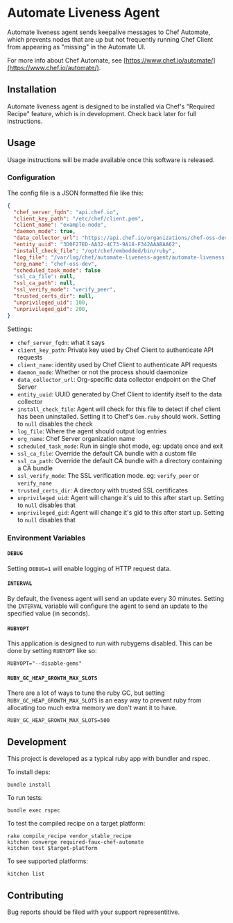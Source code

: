 # Automate Liveness Agent

Automate liveness agent sends keepalive messages to Chef Automate, which
prevents nodes that are up but not frequently running Chef Client from
appearing as "missing" in the Automate UI.

For more info about Chef Automate, see [https://www.chef.io/automate/](https://www.chef.io/automate/).

## Installation

Automate liveness agent is designed to be installed via Chef's "Required
Recipe" feature, which is in development. Check back later for full
instructions.

## Usage

Usage instructions will be made available once this software is
released.

### Configuration

The config file is a JSON formatted file like this:

```json
{
  "chef_server_fqdn": "api.chef.io",
  "client_key_path": "/etc/chef/client.pem",
  "client_name": "example-node",
  "daemon_mode": true,
  "data_collector_url": "https://api.chef.io/organizations/chef-oss-dev/data-collector",
  "entity_uuid": "3D0F27ED-AA32-4C73-9A18-F342AAABAA62",
  "install_check_file": "/opt/chef/embedded/bin/ruby",
  "log_file": "/var/log/chef/automate-liveness-agent/automate-liveness-agent.log",
  "org_name": "chef-oss-dev",
  "scheduled_task_mode": false
  "ssl_ca_file": null,
  "ssl_ca_path": null,
  "ssl_verify_mode": "verify_peer",
  "trusted_certs_dir": null,
  "unprivileged_uid": 100,
  "unprivileged_gid": 200,
}

```

Settings:

* `chef_server_fqdn`: what it says
* `client_key_path`: Private key used by Chef Client to authenticate API
  requests
* `client_name`: identity used by Chef Client to authenticate API
  requests
* `daemon_mode`: Whether or not the process should daemonize
* `data_collector_url`: Org-specific data collector endpoint on the Chef
  Server
* `entity_uuid`: UUID generated by Chef Client to identify itself to the
  data collector
* `install_check_file`: Agent will check for this file to detect if chef
  client has been uninstalled. Setting it to Chef's `Gem.ruby` should
  work. Setting to `null` disables the check
* `log_file`: Where the agent should output log entries
* `org_name`: Chef Server organization name
* `scheduled_task_mode`: Run in single shot mode, eg: update once and exit
* `ssl_ca_file`: Override the default CA bundle with a custom file
* `ssl_ca_path`: Override the default CA bundle with a directory containing
  a CA bundle
* `ssl_verify_mode`: The SSL verification mode. eg: `verify_peer` or `verify_none`
* `trusted_certs_dir`: A directory with trusted SSL certificates
* `unprivileged_uid`: Agent will change it's uid to this after start up.
  Setting to `null` disables that
* `unprivileged_gid`: Agent will change it's gid to this after start up.
  Setting to `null` disables that

### Environment Variables

#### `DEBUG`

Setting `DEBUG=1` will enable logging of HTTP request data.

#### `INTERVAL`

By default, the liveness agent will send an update every 30 minutes.
Setting the `INTERVAL` variable will configure the agent to send an
update to the specified value (in seconds).

#### `RUBYOPT`

This application is designed to run with rubygems disabled. This can be
done by setting `RUBYOPT` like so:

```
RUBYOPT="--disable-gems"
```

#### `RUBY_GC_HEAP_GROWTH_MAX_SLOTS`

There are a lot of ways to tune the ruby GC, but setting
`RUBY_GC_HEAP_GROWTH_MAX_SLOTS` is an easy way to prevent ruby from
allocating too much extra memory we don't want it to have.

```
RUBY_GC_HEAP_GROWTH_MAX_SLOTS=500
```

## Development

This project is developed as a typical ruby app with bundler and rspec.

To install deps:

```
bundle install
```

To run tests:

```
bundle exec rspec
```

To test the compiled recipe on a target platform:

```
rake compile_recipe vendor_stable_recipe
kitchen converge required-faux-chef-automate
kitchen test $target-platform
```

To see supported platforms:

```
kitchen list
```

## Contributing

Bug reports should be filed with your support representitive.

